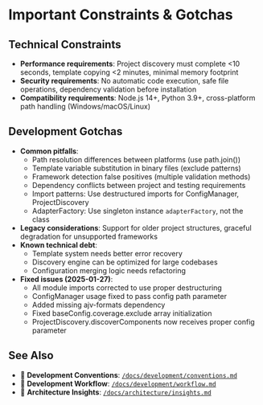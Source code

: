 # Important Constraints & Gotchas

## Technical Constraints
- **Performance requirements**: Project discovery must complete <10 seconds, template copying <2 minutes, minimal memory footprint
- **Security requirements**: No automatic code execution, safe file operations, dependency validation before installation
- **Compatibility requirements**: Node.js 14+, Python 3.9+, cross-platform path handling (Windows/macOS/Linux)

## Development Gotchas
- **Common pitfalls**: 
  - Path resolution differences between platforms (use path.join())
  - Template variable substitution in binary files (exclude patterns)
  - Framework detection false positives (multiple validation methods)
  - Dependency conflicts between project and testing requirements
  - Import patterns: Use destructured imports for ConfigManager, ProjectDiscovery
  - AdapterFactory: Use singleton instance `adapterFactory`, not the class
- **Legacy considerations**: Support for older project structures, graceful degradation for unsupported frameworks
- **Known technical debt**: 
  - Template system needs better error recovery
  - Discovery engine can be optimized for large codebases
  - Configuration merging logic needs refactoring
- **Fixed issues (2025-01-27)**:
  - All module imports corrected to use proper destructuring
  - ConfigManager usage fixed to pass config path parameter
  - Added missing ajv-formats dependency
  - Fixed baseConfig.coverage.exclude array initialization
  - ProjectDiscovery.discoverComponents now receives proper config parameter

## See Also
- 📖 **Development Conventions**: [`/docs/development/conventions.md`](./conventions.md)
- 📖 **Development Workflow**: [`/docs/development/workflow.md`](./workflow.md)
- 📖 **Architecture Insights**: [`/docs/architecture/insights.md`](../architecture/insights.md)